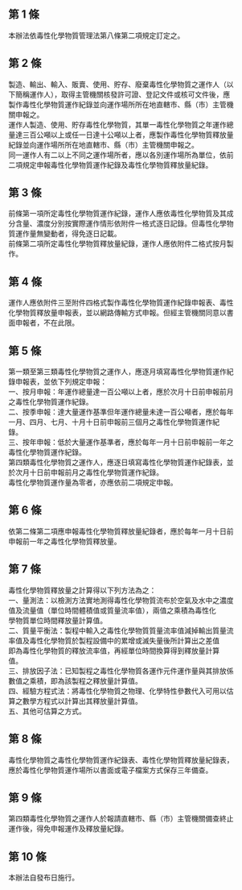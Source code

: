 第 1 條
-------
本辦法依毒性化學物質管理法第八條第二項規定訂定之。

第 2 條
-------
製造、輸出、輸入、販賣、使用、貯存、廢棄毒性化學物質之運作人（以  
下簡稱運作人），取得主管機關核發許可證、登記文件或核可文件後，應  
製作毒性化學物質運作紀錄並向運作場所所在地直轄市、縣（市）主管機  
關申報之。  
運作人製造、使用、貯存毒性化學物質，其單一毒性化學物質之年運作總  
量達三百公噸以上或任一日達十公噸以上者，應製作毒性化學物質釋放量  
紀錄並向運作場所所在地直轄市、縣（市）主管機關申報之。  
同一運作人有二以上不同之運作場所者，應以各別運作場所為單位，依前  
二項規定申報毒性化學物質運作紀錄及毒性化學物質釋放量紀錄。

第 3 條
-------
前條第一項所定毒性化學物質運作紀錄，運作人應依毒性化學物質及其成  
分含量、濃度分別按實際運作情形依附件一格式逐日記錄。但毒性化學物  
質運作量無變動者，得免逐日記載。  
前條第二項所定毒性化學物質釋放量紀錄，運作人應依附件二格式按月製  
作。

第 4 條
-------
運作人應依附件三至附件四格式製作毒性化學物質運作紀錄申報表、毒性  
化學物質釋放量申報表，並以網路傳輸方式申報。但經主管機關同意以書  
面申報者，不在此限。

第 5 條
-------
第一類至第三類毒性化學物質之運作人，應逐月填寫毒性化學物質運作紀  
錄申報表，並依下列規定申報：  
一、按月申報：年運作總量達一百公噸以上者，應於次月十日前申報前月  
    之毒性化學物質運作紀錄。  
二、按季申報：達大量運作基準但年運作總量未達一百公噸者，應於每年  
    一月、四月、七月、十月十日前申報前三個月之毒性化學物質運作紀  
    錄。  
三、按年申報：低於大量運作基準者，應於每年一月十日前申報前一年之  
    毒性化學物質運作紀錄。  
第四類毒性化學物質之運作人，應逐日填寫毒性化學物質運作紀錄表，並  
於次月十日前申報前月之毒性化學物質運作紀錄。  
毒性化學物質運作量為零者，亦應依前二項規定申報。

第 6 條
-------
依第二條第二項應申報毒性化學物質釋放量紀錄者，應於每年一月十日前  
申報前一年之毒性化學物質釋放量。

第 7 條
-------
毒性化學物質釋放量之計算得以下列方法為之：  
一、量測法：以檢測方法實地測得毒性化學物質流布於空氣及水中之濃度  
    值及流量值（單位時間體積值或質量流率值），兩值之乘積為毒性化  
    學物質單位時間釋放量計算值。  
二、質量平衡法：製程中輸入之毒性化學物質質量流率值減掉輸出質量流  
    率值及毒性化學物質於製程設備中的累增或滅失量後所計算出之差值  
    即為毒性化學物質的釋放流率值，再經單位時間換算得到釋放量計算  
    值。  
三、排放因子法：已知製程之毒性化學物質各運作元件運作量與其排放係  
    數值之乘積，即為該製程之釋放量計算值。  
四、經驗方程式法：將毒性化學物質之物理、化學特性參數代入可用以估  
    算之數學方程式以計算出其釋放量計算值。  
五、其他可估算之方式。

第 8 條
-------
毒性化學物質之毒性化學物質運作紀錄表、毒性化學物質釋放量紀錄表，  
應於毒性化學物質運作場所以書面或電子檔案方式保存三年備查。

第 9 條
-------
第四類毒性化學物質之運作人於報請直轄市、縣（市）主管機關備查終止  
運作後，得免申報運作及釋放量紀錄。

第 10 條
--------
本辦法自發布日施行。

